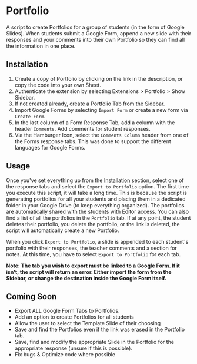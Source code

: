 # Portfolio
A script to create Portfolios for a group of students (in the form of Google Slides). When students submit a Google Form, append a new slide with their responses and your comments into their own Portfolio so they can find all the information in one place.

## Installation

1. Create a copy of Portfolio by clicking on the link in the description, or copy the code into your own Sheet.
2. Authenticate the extension by selecting Extensions > Portfolio > Show Sidebar.
3. If not created already, create a Portfolio Tab from the Sidebar.
4. Import Google Forms by selecting `Import Form` or create a new form via `Create Form`.
5. In the last column of a Form Response Tab, add a column with the header `Comments`. Add comments for student responses.
6. Via the Hamburger Icon, select the `Comments Column` header from one of the Forms response tabs. This was done to support the different languages for Google Forms.

## Usage

Once you've set everything up from the [Installation](#installation) section, select one of the response tabs and select the `Export to Portfolio` option. The first time you execute this script, it will take a long time. This is because the script is generating portfolios for all your students and placing them in a dedicated folder in your Google Drive (to keep everything organized). The portfolios are automatically shared with the students with Editor access. You can also find a list of all the portfolios in the `Portfolio` tab. If at any point, the student deletes their portfolio, you delete the portfolio, or the link is deleted, the script will automatically create a new Portfolio.

When you click `Export to Portfolio`, a slide is appended to each student's portfolio with their responses, the teacher comments and a section for notes. At this time, you have to select `Export to Portfolio` for each tab.

**Note: The tab you wish to export must be linked to a Google Form. If it isn't, the script will return an error. Either import the form from the Sidebar, or change the destination inside the Google Form itself.**

## Coming Soon

- Export ALL Google Form Tabs to Portfolios.
- Add an option to create Portfolios for all students
- Allow the user to select the Template Slide of their choosing
- Save and find the Portfolios even if the link was erased in the Portfolio tab.
- Save, find and modify the appropriate Slide in the Portfolio for the appropriate response (unsure if this is possible). 
- Fix bugs & Optimize code where possible
